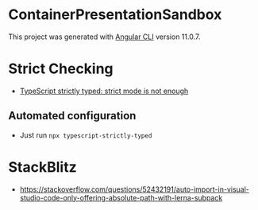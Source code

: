 # ContainerPresentationSandbox

This project was generated with [Angular CLI](https://github.com/angular/angular-cli) version 11.0.7.

# Strict Checking

- [TypeScript strictly typed: strict mode is not enough](https://medium.com/@cyrilletuzi/typescript-strictly-typed-strict-mode-is-not-enough-40df698e2deb)

## Automated configuration

- Just run `npx typescript-strictly-typed`

# StackBlitz

- https://stackoverflow.com/questions/52432191/auto-import-in-visual-studio-code-only-offering-absolute-path-with-lerna-subpack
